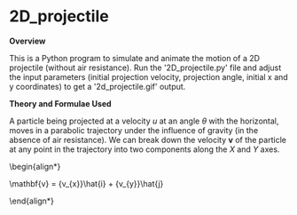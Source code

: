 # 2D_projectile

**Overview**

This is a Python program to simulate and animate the motion of a 2D projectile (without air resistance). Run the '2D_projectile.py' file and
adjust the input parameters (initial projection velocity, projection angle, initial x and y coordinates) to get a '2d_projectile.gif' output.

**Theory and Formulae Used**

A particle being projected at a velocity $u$ at an angle $\theta$ with the horizontal, moves in a parabolic trajectory under the influence of gravity (in the absence of air resistance). We can break down the velocity $\mathbf{v}$ of the particle at any point in the trajectory into two components along the $X$ and $Y$ axes.

\begin{align*}

\mathbf{v} = {v_{x}}\hat{i} + {v_{y}}\hat{j}

\end{align*}
